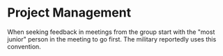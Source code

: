 # Project Management

When seeking feedback in meetings from the group start with the "most junior" person
in the meeting to go first. The military reportedly uses this convention.
